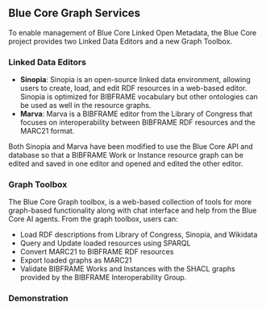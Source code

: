 <h2><i class="bi-layout-text-window-reverse"></i> Blue Core Graph Services</h2>

To enable management of Blue Core Linked Open Metadata, the Blue Core project provides
two Linked Data Editors and a new Graph Toolbox.

### Linked Data Editors
- **Sinopia**: Sinopia is an open-source linked data environment, allowing users to create,
  load, and edit RDF resources in a web-based editor. Sinopia is optimized for BIBFRAME 
  vocabulary but other ontologies can be used as well in the resource graphs. 
- **Marva**: Marva is a BIBFRAME editor from the Library of Congress that focuses on 
  interoperability between BIBFRAME RDF resources and the MARC21 format. 

Both Sinopia and Marva have been modified to use the Blue Core API and database so that 
a BIBFRAME Work or Instance resource graph can be edited and saved in one editor and 
opened and edited the other editor.

### Graph Toolbox
The Blue Core Graph toolbox, is a web-based collection of tools for more graph-based
functionality along with chat interface and help from the Blue Core AI agents. From
the graph toolbox, users can:

- Load RDF descriptions from Library of Congress, Sinopia, and Wikidata
- Query and Update loaded resources using SPARQL
- Convert MARC21 to BIBFRAME RDF resources
- Export loaded graphs as MARC21
- Validate BIBFRAME Works and Instances with the SHACL graphs provided by the 
  BIBFRAME Interoperability Group.

### Demonstration
